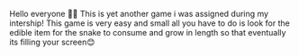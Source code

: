 Hello everyone 👋🏻
This is yet another game i was assigned during my intership!
This game is very easy and small 
all you have to do is look for the edible item for the snake to consume and grow in length so that eventually its filling your screen😊
